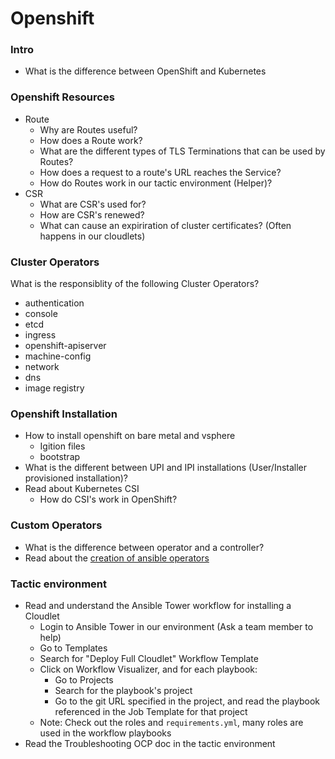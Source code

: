# Openshift

### Intro
- What is the difference between OpenShift and Kubernetes

### Openshift Resources
- Route
    - Why are Routes useful?
    - How does a Route work?
    - What are the different types of TLS Terminations that can be used by Routes?
    - How does a request to a route's URL reaches the Service?
    - How do Routes work in our tactic environment (Helper)?
- CSR
    - What are CSR's used for?
    - How are CSR's renewed?
    - What can cause an expiriration of cluster certificates? (Often happens in our cloudlets)

### Cluster Operators
What is the responsiblity of the following Cluster Operators?

- authentication
- console
- etcd
- ingress
- openshift-apiserver
- machine-config
- network
- dns
- image registry

### Openshift Installation
- How to install openshift on bare metal and vsphere
    - Igition files
    - bootstrap
- What is the different between UPI and IPI installations (User/Installer provisioned installation)?
- Read about Kubernetes CSI
    - How do CSI's work in OpenShift? 

### Custom Operators
- What is the difference between operator and a controller?
- Read about the [creation of ansible operators](https://learn.openshift.com/ansibleop/ansible-operator-overview/?extIdCarryOver=true&sc_cid=701f2000001OH7YAAW)

### Tactic environment
- Read and understand the Ansible Tower workflow for installing a Cloudlet
    - Login to Ansible Tower in our environment (Ask a team member to help)
    - Go to Templates
    - Search for "Deploy Full Cloudlet" Workflow Template
    - Click on Workflow Visualizer, and for each playbook:
        - Go to Projects
        - Search for the playbook's project
        - Go to the git URL specified in the project, and read the playbook referenced in the Job Template for that project
    - Note: Check out the roles and `requirements.yml`, many roles are used in the workflow playbooks
- Read the Troubleshooting OCP doc in the tactic environment

